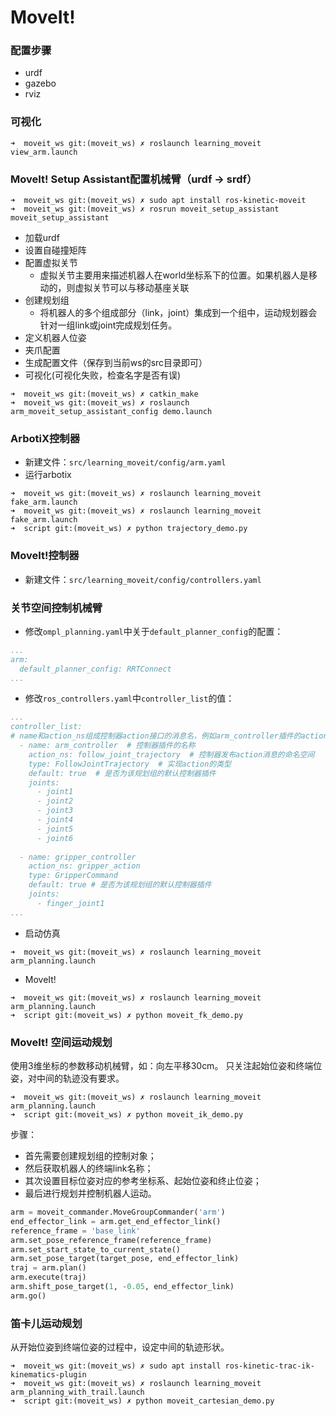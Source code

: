# MoveIt!

### 配置步骤
- urdf
- gazebo
- rviz

### 可视化
```shell
➜  moveit_ws git:(moveit_ws) ✗ roslaunch learning_moveit view_arm.launch
```

### MoveIt! Setup Assistant配置机械臂（urdf -> srdf）

```shell
➜  moveit_ws git:(moveit_ws) ✗ sudo apt install ros-kinetic-moveit
➜  moveit_ws git:(moveit_ws) ✗ rosrun moveit_setup_assistant moveit_setup_assistant
```
- 加载urdf
- 设置自碰撞矩阵
- 配置虚拟关节
    - 虚拟关节主要用来描述机器人在world坐标系下的位置。如果机器人是移动的，则虚拟关节可以与移动基座关联
- 创建规划组
    - 将机器人的多个组成部分（link，joint）集成到一个组中，运动规划器会针对一组link或joint完成规划任务。
- 定义机器人位姿
- 夹爪配置
- 生成配置文件（保存到当前ws的src目录即可）
- 可视化(可视化失败，检查名字是否有误)
```shell
➜  moveit_ws git:(moveit_ws) ✗ catkin_make
➜  moveit_ws git:(moveit_ws) ✗ roslaunch arm_moveit_setup_assistant_config demo.launch
```

### ArbotiX控制器
- 新建文件：`src/learning_moveit/config/arm.yaml`
- 运行arbotix
```shell 
➜  moveit_ws git:(moveit_ws) ✗ roslaunch learning_moveit fake_arm.launch
➜  moveit_ws git:(moveit_ws) ✗ roslaunch learning_moveit fake_arm.launch
➜  script git:(moveit_ws) ✗ python trajectory_demo.py
```

### MoveIt!控制器
- 新建文件：`src/learning_moveit/config/controllers.yaml`

### 关节空间控制机械臂
- 修改`ompl_planning.yaml`中关于`default_planner_config`的配置：
```yaml
...
arm:
  default_planner_config: RRTConnect
...
```
- 修改`ros_controllers.yaml`中`controller_list`的值：
```yaml
...
controller_list:
# name和action_ns组成控制器action接口的消息名，例如arm_controller插件的action接口就是:arm_controller/follow_joint_trajectory
  - name: arm_controller  # 控制器插件的名称
    action_ns: follow_joint_trajectory  # 控制器发布action消息的命名空间
    type: FollowJointTrajectory  # 实现action的类型
    default: true  # 是否为该规划组的默认控制器插件
    joints:
      - joint1
      - joint2
      - joint3
      - joint4
      - joint5
      - joint6
      
  - name: gripper_controller
    action_ns: gripper_action
    type: GripperCommand
    default: true # 是否为该规划组的默认控制器插件
    joints:
      - finger_joint1
...
```
- 启动仿真
```shell
➜  moveit_ws git:(moveit_ws) ✗ roslaunch learning_moveit arm_planning.launch
```
- MoveIt!
```shell
➜  moveit_ws git:(moveit_ws) ✗ roslaunch learning_moveit arm_planning.launch
➜  script git:(moveit_ws) ✗ python moveit_fk_demo.py 
```

### MoveIt! 空间运动规划
使用3维坐标的参数移动机械臂，如：向左平移30cm。
只关注起始位姿和终端位姿，对中间的轨迹没有要求。
```shell
➜  moveit_ws git:(moveit_ws) ✗ roslaunch learning_moveit arm_planning.launch
➜  script git:(moveit_ws) ✗ python moveit_ik_demo.py 
```
步骤：
- 首先需要创建规划组的控制对象；
- 然后获取机器人的终端link名称；
- 其次设置目标位姿对应的参考坐标系、起始位姿和终止位姿；
- 最后进行规划并控制机器人运动。
```python
arm = moveit_commander.MoveGroupCommander('arm')
end_effector_link = arm.get_end_effector_link()
reference_frame = 'base_link'
arm.set_pose_reference_frame(reference_frame)
arm.set_start_state_to_current_state()
arm.set_pose_target(target_pose, end_effector_link)
traj = arm.plan()
arm.execute(traj)
arm.shift_pose_target(1, -0.05, end_effector_link)
arm.go()
```

### 笛卡儿运动规划
从开始位姿到终端位姿的过程中，设定中间的轨迹形状。
```shell
➜  moveit_ws git:(moveit_ws) ✗ sudo apt install ros-kinetic-trac-ik-kinematics-plugin
➜  moveit_ws git:(moveit_ws) ✗ roslaunch learning_moveit arm_planning_with_trail.launch
➜  script git:(moveit_ws) ✗ python moveit_cartesian_demo.py 
```